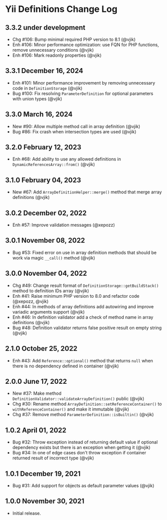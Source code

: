 # Yii Definitions Change Log

## 3.3.2 under development

- Chg #106: Bump minimal required PHP version to 8.1 (@vjik)
- Enh #106: Minor performance optimization: use FQN for PHP functions, remove unnecessary conditions (@vjik)
- Enh #106: Mark readonly properties (@vjik)

## 3.3.1 December 16, 2024

- Enh #101: Minor performance improvement by removing unnecessary code in `DefinitionStorage` (@vjik)
- Bug #100: Fix resolving `ParameterDefinition` for optional parameters with union types (@vjik)

## 3.3.0 March 16, 2024

- New #90: Allow multiple method call in array definition (@vjik)
- Bug #86: Fix crash when intersection types are used (@vjik)

## 3.2.0 February 12, 2023

- Enh #68: Add ability to use any allowed definitions in `DynamicReferencesArray::from()` (@vjik)

## 3.1.0 February 04, 2023

- New #67: Add `ArrayDefinitionHelper::merge()` method that merge array definitions (@vjik)

## 3.0.2 December 02, 2022

- Enh #57: Improve validation messages (@xepozz)

## 3.0.1 November 08, 2022

- Bug #53: Fixed error on use in array definition methods that should be work via magic `__call()` method (@vjik)

## 3.0.0 November 04, 2022

- Chg #49: Change result format of `DefinitionStorage::getBuildStack()` method to definition IDs array (@vjik)
- Enh #41: Raise minimum PHP version to 8.0 and refactor code (@xepozz, @vjik)
- Enh #44: In methods of array definitions add autowiring and improve variadic arguments support (@vjik)
- Enh #46: In definition validator add a check of method name in array definitions (@vjik)
- Bug #48: Definition validator returns false positive result on empty string (@vjik)

## 2.1.0 October 25, 2022

- Enh #43: Add `Reference::optional()` method that returns `null` when there is no dependency defined
  in container (@vjik)

## 2.0.0 June 17, 2022

- New #37: Make method `DefinitionValidator::validateArrayDefinition()` public (@vjik)
- Chg #30: Rename method `ArrayDefinition::setReferenceContainer()` to `withReferenceContainer()` and make it
  immutable (@vjik)
- Chg #37: Remove method `ParameterDefinition::isBuiltin()` (@vjik)

## 1.0.2 April 01, 2022

- Bug #32: Throw exception instead of returning default value if optional dependency exists but there is an exception
  when getting it (@vjik)
- Bug #34: In one of edge cases don't throw exception if container returned result of incorrect type (@vjik)

## 1.0.1 December 19, 2021

- Bug #31: Add support for objects as default parameter values (@vjik)

## 1.0.0 November 30, 2021

- Initial release.
